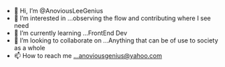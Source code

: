 - 👋 Hi, I’m @AnoviousLeeGenius
- 👀 I’m interested in ...observing the flow and contributing where I see need
- 🌱 I’m currently learning ...FrontEnd Dev
- 💞️ I’m looking to collaborate on ...Anything that can be of use to society as a whole 
- 📫 How to reach me ...anoviousgenius@yahoo.com

<!---
AnoviousLeeGenius/AnoviousLeeGenius is a ✨ special ✨ repository because its `README.md` (this file) appears on your GitHub profile.
You can click the Preview link to take a look at your changes.
--->
